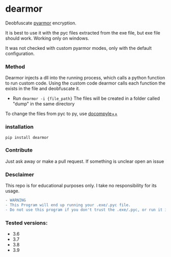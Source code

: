# dearmor
Deobfuscate [pyarmor](https://pypi.org/project/pyarmor/) encryption.

It is best to use it with the pyc files extracted from the exe file, but exe file should work.
Working only on windows.

It was not checked with custom pyarmor modes, only with the default configuration.

### Method
Dearmor injects a dll into the running process, which calls a python function to run custom code. Using the custom code dearmor calls each function the exists in the file and deobfuscate it.

- Run `dearmor -i {file_path}`
The files will be created in a folder called "dump" in the same directory

To change the files from pyc to py, use [docompyle++](https://github.com/zrax/pycdc)

### installation
`pip install dearmor`

### Contribute
Just ask away or make a pull request.
If something is unclear open an issue

### Desclaimer
This repo is for educational purposes only. I take no responsibility for its usage. 

```diff
- WARNING
- This Program will end up running your .exe/.pyc file.
- Do not use this program if you don't trust the .exe/.pyc, or run it in a VM
```

### Tested versions:
- 3.6
- 3.7
- 3.8
- 3.9
